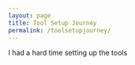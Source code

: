 ```yaml
---
layout: page 
title: Tool Setup Journey
permalink: /toolsetupjourney/
---
```


I had a hard time setting up the tools
